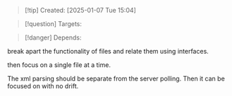 
>[!tip] Created: [2025-01-07 Tue 15:04]

>[!question] Targets: 

>[!danger] Depends: 

break apart the functionality of files and relate them using interfaces.

then focus on a single file at a time.

The xml parsing should be separate from the server polling.
Then it can be focused on with no drift.

